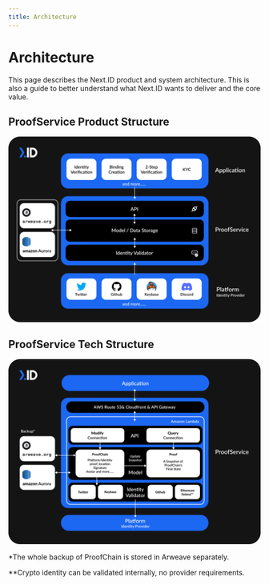 ```yaml
---
title: Architecture
---
```


# Architecture 

This page describes the Next.ID product and system architecture. This is also a guide to better understand what Next.ID wants to deliver and the core value. 

## ProofService Product Structure

![](../../static/img/architecture/ProofService-Product-Structure.svg)

## ProofService Tech Structure

![](../../static/img/architecture/ProofService-Tech-Structure.svg)

*The whole backup of ProofChain is stored in Arweave separately. 

**Crypto identity can be validated internally, no provider requirements.